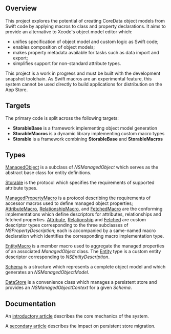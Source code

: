 ## Overview

This project explores the potential of creating CoreData object models from Swift code by applying macros to class and property declarations.
It aims to provide an alternative to Xcode's object model editor which:
  - unifies specification of object model and custom logic as Swift code;
  - enables composition of object models;
  - makes property metadata available for tasks such as data import and export;
  - simplifies support for non-standard attribute types.

This project is a work in progress and must be built with the development snapshot toolchain.
As Swift macros are an experimental feature, this system cannot be used directly to build applications for distribution on the App Store.


## Targets

The primary code is split across the following targets:
  - **StorableBase** is a framework implementing object model generation
  - **StorableMacros** is a dynamic library implementing custom macro types
  - **Storable** is a framework combining **StorableBase** and **StorableMacros**


## Types

[ManagedObject](https://github.com/daspoon/storable/blob/main/StorableBase/Types/ManagedObject.swift) is a subclass of *NSManagedObject* which serves as the abstract base class for entity definitions.

[Storable](https://github.com/daspoon/storable/blob/main/StorableBase/Types/Storable.swift) is the protocol which specifies the requirements of supported attribute types.

[ManagedPropertyMacro](https://github.com/daspoon/storable/blob/main/StorableMacros/ManagedPropertyMacro.swift) is a protocol describing the requirements of accessor macros used to define managed object properties;
[AttributeMacro](https://github.com/daspoon/storable/blob/main/StorableMacros/AttributeMacro.swift), [RelationshipMacro](https://github.com/daspoon/storable/blob/main/StorableMacros/RelationshipMacro.swift), and [FetchedMacro](https://github.com/daspoon/storable/blob/main/StorableMacros/FetchedMacro.swift) are the conforming implementations which define descriptors for attributes, relationships and fetched properties.
[Attribute](https://github.com/daspoon/storable/blob/main/StorableBase/Types/Attribute.swift), [Relationship](https://github.com/daspoon/storable/blob/main/StorableBase/Types/Relationship.swift) and [Fetched](https://github.com/daspoon/storable/blob/main/StorableBase/Types/Fetched.swift) are custom descriptor types corresponding to the three subclasses of *NSPropertyDescription*;
each is accompanied by a same-named macro declaration which identifies the corresponding macro implementation type.

[EntityMacro]() is a member macro used to aggregate the managed properties of an associated *ManagedObject* class.
The [Entity](https://github.com/daspoon/storable/blob/main/StorableBase/Types/Entity.swift) type is a custom entity descriptor corresponding to *NSEntityDescription*.

[Schema](https://github.com/daspoon/storable/blob/main/Storable/TypesBase/Schema.swift) is a structure which represents a complete object model and which generates an *NSManagedObjectModel*.

[DataStore](https://github.com/daspoon/storable/blob/main/Storable/TypesBase/DataStore.swift) is a convenience class which manages a persistent store and provides an *NSManagedObjectContext* for a given *Schema*.


## Documentation

An [introductory article](https://lambdasoftware.xyz/posts/001-storable-basics/) describes the core mechanics of the system.

A [secondary article](https://lambdasoftware.xyz/posts/002-storable-migration/) describes the impact on persistent store migration.

